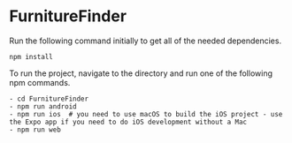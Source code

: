 # FurnitureFinder

Run the following command initially to get all of the needed dependencies.
```
npm install
```

To run the project, navigate to the directory and run one of the following npm commands.
```
- cd FurnitureFinder
- npm run android
- npm run ios  # you need to use macOS to build the iOS project - use the Expo app if you need to do iOS development without a Mac
- npm run web
```